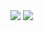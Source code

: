 <img src="https://github-readme-stats.vercel.app/api?username=Athulya02">

<img src="https://github-readme-stats.vercel.app/api/top-langs/?username=Athulya02&amp;">

